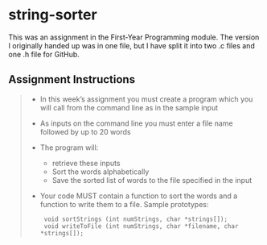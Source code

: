 # string-sorter
This was an assignment in the First-Year Programming module.
The version I originally handed up was in one file, but I have split it into two .c files and one .h file for GitHub.

## Assignment Instructions
>- In this week’s assignment you must create a program which you will call from the command line as in the sample input
>- As inputs on the command line you must enter a file name followed by up to 20 words
>- The program will:
>    - retrieve these inputs
>    - Sort the words alphabetically
>    - Save the sorted list of words to the file specified in the input
>- Your code MUST contain a function to sort the words and a function to write them to a file. Sample prototypes:
>
>        void sortStrings (int numStrings, char *strings[]);
>        void writeToFile (int numStrings, char *filename, char *strings[]);
